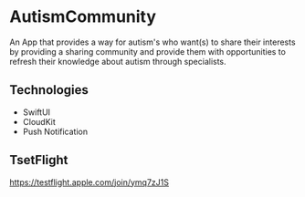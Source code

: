 # AutismCommunity
An App that  provides a way for autism's who want(s) to share their interests by providing a sharing 
community and provide them with opportunities to refresh their knowledge about autism through specialists.

## Technologies
- SwiftUI </br>
- CloudKit </br>
- Push Notification </br>

## TsetFlight
https://testflight.apple.com/join/ymq7zJ1S
